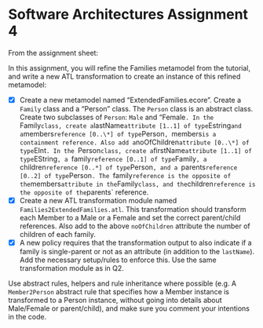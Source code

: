 # Software Architectures Assignment 4
From the assignment sheet:

In this assignment, you will refine the Families metamodel from the tutorial, and write a new ATL transformation to create an instance of this refined metamodel:

- [X] Create a new metamodel named “ExtendedFamilies.ecore”. Create a `Family` class and a “Person” class. The `Person` class is an abstract class. Create two subclasses of `Person`: `Male` and “Female`.
In the `Family` class, create a `lastName` attribute [1..1] of type `Estring` and a `members` reference [0..\*] of type `Person`, `members` is a containment reference. Also add a `noOfChildren` attribute [0..\*] of type `EInt`. In the `Person` class, create a `firstName` attribute [1..1] of type `EString`, a `family` reference [0..1] of type `Family`, a `children` reference [0..*] of type `Person`, and a `parents` reference [0..2] of type `Person`. The `family` reference is the opposite of the `members` attribute in the `Family` class, and the `children` reference is the opposite of the `parents` reference.
- [X] Create a new ATL transformation module named `Families2ExtendedFamilies.atl`. This transformation should transform each Member to a Male or a Female and set the correct parent/child references. Also add to the above `noOfChildren` attribute the number of children of each family.
- [X] A new policy requires that the transformation output to also indicate if a family is single-parent or not as an attribute (in addition to the `lastName`). Add the necessary setup/rules to enforce this. Use the same transformation module as in Q2.

Use abstract rules, helpers and rule inheritance where possible (e.g. A `Member2Person` abstract rule that specifies how a Member instance is transformed to a Person instance, without going into details about Male/Female or parent/child), and make sure you comment your intentions in the code.
